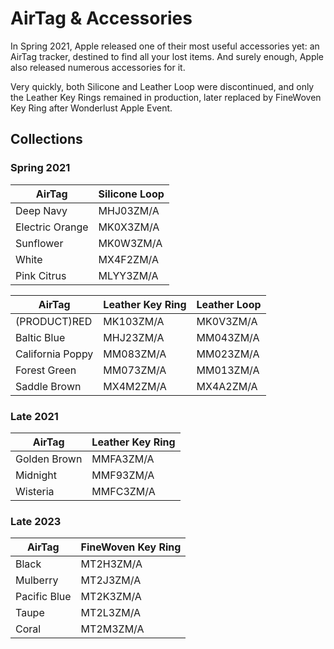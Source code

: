 # AirTag & Accessories

In Spring 2021, Apple released one of their most useful accessories yet: an AirTag tracker, destined to find all your lost items. And surely enough, Apple also released numerous accessories for it.

Very quickly, both Silicone and Leather Loop were discontinued, and only the Leather Key Rings remained in production, later replaced by FineWoven Key Ring after Wonderlust Apple Event.

## Collections

### Spring 2021

| AirTag          | Silicone Loop |
| --------------- | ------------- |
| Deep Navy       | MHJ03ZM/A     |
| Electric Orange | MK0X3ZM/A     |
| Sunflower       | MK0W3ZM/A     |
| White           | MX4F2ZM/A     |
| Pink Citrus     | MLYY3ZM/A     |

| AirTag           | Leather Key Ring | Leather Loop |
| ---------------- | ---------------- | ------------ |
| (PRODUCT)RED     | MK103ZM/A        | MK0V3ZM/A    |
| Baltic Blue      | MHJ23ZM/A        | MM043ZM/A    |
| California Poppy | MM083ZM/A        | MM023ZM/A    |
| Forest Green     | MM073ZM/A        | MM013ZM/A    |
| Saddle Brown     | MX4M2ZM/A        | MX4A2ZM/A    |

### Late 2021

| AirTag       | Leather Key Ring |
| ------------ | ---------------- |
| Golden Brown | MMFA3ZM/A        |
| Midnight     | MMF93ZM/A        |
| Wisteria     | MMFC3ZM/A        |

### Late 2023

| AirTag       | FineWoven Key Ring |
| ------------ | ------------------ |
| Black        | MT2H3ZM/A          |
| Mulberry     | MT2J3ZM/A          |
| Pacific Blue | MT2K3ZM/A          |
| Taupe        | MT2L3ZM/A          |
| Coral        | MT2M3ZM/A          |
